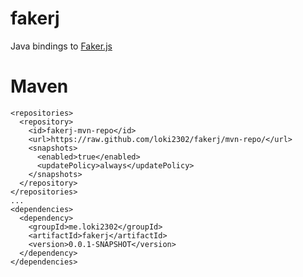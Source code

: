 fakerj
======

Java bindings to [Faker.js](https://github.com/Marak/Faker.js/)

Maven
=====

    <repositories>
      <repository>
        <id>fakerj-mvn-repo</id>
        <url>https://raw.github.com/loki2302/fakerj/mvn-repo/</url>
        <snapshots>
          <enabled>true</enabled>
          <updatePolicy>always</updatePolicy>
        </snapshots>
      </repository>
    </repositories>
    ...
    <dependencies>
      <dependency>
        <groupId>me.loki2302</groupId>
        <artifactId>fakerj</artifactId>
        <version>0.0.1-SNAPSHOT</version>
      </dependency>
    </dependencies>
